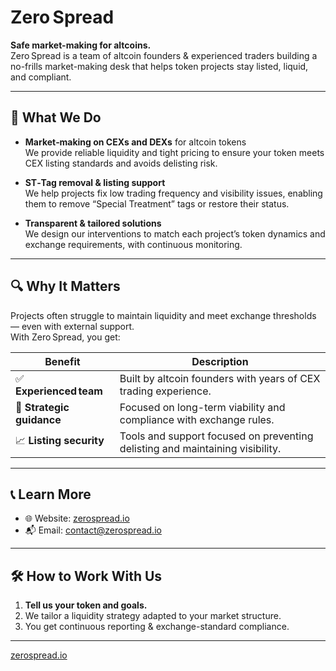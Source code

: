# Zero Spread

**Safe market-making for altcoins.**  
Zero Spread is a team of altcoin founders & experienced traders building a no-frills market-making desk that helps token projects stay listed, liquid, and compliant.

---

## 🚀 What We Do

- **Market‑making on CEXs and DEXs** for altcoin tokens  
  We provide reliable liquidity and tight pricing to ensure your token meets CEX listing standards and avoids delisting risk.

- **ST‑Tag removal & listing support**  
  We help projects fix low trading frequency and visibility issues, enabling them to remove “Special Treatment” tags or restore their status.

- **Transparent & tailored solutions**  
  We design our interventions to match each project’s token dynamics and exchange requirements, with continuous monitoring.

---

## 🔍 Why It Matters

Projects often struggle to maintain liquidity and meet exchange thresholds — even with external support.  
With Zero Spread, you get:

| Benefit        | Description |
|----------------|-------------|
| ✅ **Experienced team** | Built by altcoin founders with years of CEX trading experience. |
| 🧠 **Strategic guidance** | Focused on long-term viability and compliance with exchange rules. |
| 📈 **Listing security** | Tools and support focused on preventing delisting and maintaining visibility. |

---

## 📞 Learn More

- 🌐 Website: [zerospread.io](https://zerospread.io)  
- 📬 Email: contact@zerospread.io

---

## 🛠️ How to Work With Us

1. **Tell us your token and goals.**  
2. We tailor a liquidity strategy adapted to your market structure.  
3. You get continuous reporting & exchange-standard compliance.

---

[zerospread.io](https://zerospread.io)

